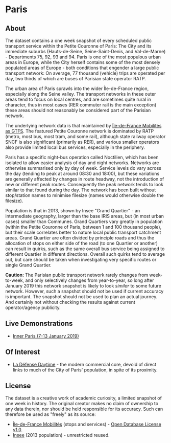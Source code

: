 # Paris

## About

The dataset contains a one week snapshot of every scheduled public transport service within the Petite Couronne of Paris: The City and its immediate suburbs (Hauts-de-Seine, Seine-Saint-Denis, and Val-de-Marne) - Departments 75, 92, 93 and 94. Paris is one of the most populous urban areas in Europe, while the City herself contains some of the most densely populated areas of Europe - both conditions that engender a large public transport network: On average, 77 thousand (vehicle) trips are operated per day, two thirds of which are buses of Parisian state operator RATP.

The urban area of Paris sprawls into the wider Île-de-France region, especially along the Seine valley. The transport networks in these outer areas tend to focus on local centres, and are sometimes quite rural in character, thus in most cases (RER commuter rail is the main exception) these areas should not reasonably be considered part of the Parisian network.

The underlying network data is that maintained by [Île-de-France Mobilités as GTFS](https://opendata.stif.info/explore/dataset/offre-horaires-tc-gtfs-idf/information/). The featured Petite Couronne network is dominated by RATP (metro, most bus, most tram, and some rail), although state railway operator SNCF is also significant (primarily as RER), and various smaller operators also provide limited local bus services, especially in the periphery.

Paris has a specific night-bus operation called Noctilien, which has been isolated to allow easier analysis of day and night networks. Networks are otherwise summarised only by day of week. Service levels do vary across the day (tending to peak at around 08:30 and 18:00), but these variations are generally affected by changes in route headway, not the introduction of new or different peak routes. Consequently the peak network tends to look similar to that found during the day. The network has been built without stop/station names to minimise filesize (names would otherwise double the filesize).

Population is that in 2013, shown by Insee "Grand Quartier" - an intermediate geography, larger than the base IRIS areas, but (in most urban cases) smaller than Communes. Grand Quartiers vary greatly in population (within the Petite Couronne of Paris, between 1 and 100 thousand people), but their scale correlates better to nature local public transport catchment areas. Grand Quartier are often divided by principle roads and thus the allocation of stops on either side of the road (to one Quartier or another) can result in quirks, such as the same overall bus service being assigned to different Quartier in different directions. Overall such quirks tend to average out, but care should be taken when investigating very specific routes or single Grand Quartier.

**Caution:** The Parisian public transport network rarely changes from week-to-week, and only selectively changes from year-to-year, so long after January 2019 this network snapshot is likely to look _similar_ to some future network. However, such a snapshot should not be used if current accuracy is important. The snapshot should not be used to plan an actual journey. And certainly not without checking the results against current operator/agency publicity.

## Live Demonstrations

* [Inner Paris (7-13 January 2019)](https://timhowgego.github.io/Aquius/live/petite-paris-2019/)

## Of Interest

* [La Défense Daytime](https://timhowgego.github.io/Aquius/live/petite-paris-2019/#x2.28/y48.8907/z12/c2.24224/k48.88989/m13/n1) - the modern commercial core, devoid of direct links to much of the City of Paris' population, in spite of its proximity.

## License

The dataset is a creative work of academic curiosity, a limited snapshot of one week in history. The original creator makes no claim of ownership to any data therein, nor should be held responsible for its accuracy. Such can therefore be used as "freely" as its source:

* [Île-de-France Mobilités](https://opendata.stif.info/explore/dataset/offre-horaires-tc-gtfs-idf/information/) (stops and services) - [Open Database License v1.0](http://vvlibri.org/fr/licence/odbl-10/legalcode/unofficial).
* [Insee](https://www.insee.fr/fr/information/2381863) (2013 population) - unrestricted reused.

